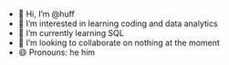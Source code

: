 - 👋 Hi, I’m @huff
- 👀 I’m interested in learning coding and data analytics
- 🌱 I’m currently learning SQL
- 💞️ I’m looking to collaborate on nothing at the moment
- 😄 Pronouns: he him

<!---
huffbm/huffbm is a ✨ special ✨ repository because its `README.md` (this file) appears on your GitHub profile.
You can click the Preview link to take a look at your changes.
--->
